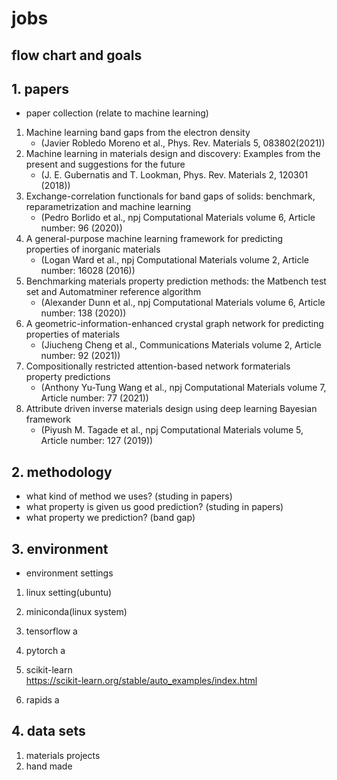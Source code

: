 # jobs

## flow chart and goals

## 1. papers
  - paper collection (relate to machine learning)

  1. Machine learning band gaps from the electron density
     - (Javier Robledo Moreno et al., Phys. Rev. Materials 5, 083802(2021))
  2. Machine learning in materials design and discovery: Examples from the present and suggestions for the future
     - (J. E. Gubernatis and T. Lookman, Phys. Rev. Materials 2, 120301 (2018))
  3. Exchange-correlation functionals for band gaps of solids: benchmark, reparametrization and machine learning
     - (Pedro Borlido et al., npj Computational Materials volume 6, Article number: 96 (2020))
  4. A general-purpose machine learning framework for predicting properties of inorganic materials
     - (Logan Ward et al., npj Computational Materials volume 2, Article number: 16028 (2016))
  5. Benchmarking materials property prediction methods: the Matbench test set and Automatminer reference algorithm
     - (Alexander Dunn et al., npj Computational Materials volume 6, Article number: 138 (2020))
  6. A geometric-information-enhanced crystal graph network for predicting properties of materials
     - (Jiucheng Cheng et al., Communications Materials volume 2, Article number: 92 (2021))
  7. Compositionally restricted attention-based network formaterials property predictions
     - (Anthony Yu-Tung Wang et al., npj Computational Materials volume 7, Article number: 77 (2021))
  8. Attribute driven inverse materials design using deep learning Bayesian framework
     - (Piyush M. Tagade et al., npj Computational Materials volume 5, Article number: 127 (2019))

## 2. methodology
  - what kind of method we uses? (studing in papers)
  - what property is given us good prediction? (studing in papers)
  - what property we prediction? (band gap)

## 3. environment
  - environment settings

  1. linux setting(ubuntu)
  2. miniconda(linux system)
  3. tensorflow
      a  
  4. pytorch
      a
  5. scikit-learn     
      https://scikit-learn.org/stable/auto_examples/index.html 
       
  6. rapids
      a
      
## 4. data sets
  1. materials projects
  2. hand made


